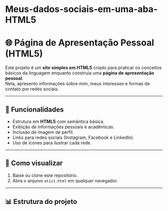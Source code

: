 # Meus-dados-sociais-em-uma-aba-HTML5

# 🌐 Página de Apresentação Pessoal (HTML5)

Este projeto é um **site simples em HTML5** criado para praticar os conceitos básicos da linguagem enquanto construía uma **página de apresentação pessoal**.  
Nela, apresento informações sobre mim, meus interesses e formas de contato por redes sociais.

---

## 📌 Funcionalidades

- Estrutura em **HTML5** com semântica básica.  
- Exibição de informações pessoais e acadêmicas.  
- Inclusão de imagem de perfil.  
- Links para redes sociais (Instagram, Facebook e LinkedIn).  
- Uso de ícones para ilustrar cada rede.  

---

## 🚀 Como visualizar

1. Baixe ou clone este repositório.  
2. Abra o arquivo `ativ1.html` em qualquer navegador.  

---

## 📊 Estrutura do projeto

